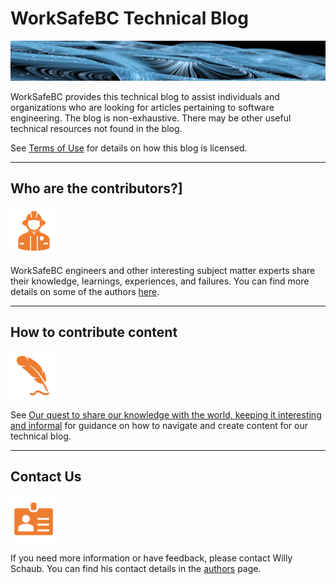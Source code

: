 # WorkSafeBC Technical Blog

![Community](/images/readme-1.png)

WorkSafeBC provides this technical blog to assist individuals and organizations who are looking for articles pertaining to software engineering. The blog is non-exhaustive. There may be other useful technical resources not found in the blog.

See [Terms of Use](https://wsbctechnicalblog.github.io/pages/terms-of-use.html) for details on how this blog is licensed.

---

## Who are the contributors?]

![Contributors](/images/readme-2.png)

WorkSafeBC engineers and other interesting subject matter experts share their knowledge, learnings, experiences, and failures. You can find more details on some of the authors [here](/pages/authors.html).

---

## How to contribute content

![How To](/images/readme-3.png)

See [Our quest to share our knowledge with the world, keeping it interesting and informal](https://wsbctechnicalblog.github.io/blog-post-101.html) for guidance on how to navigate and create content for our technical blog.

---

## Contact Us

![Contact](/images/readme-4.png)

If you need more information or have feedback, please contact Willy Schaub. You can find his contact details in the [authors](https://wsbctechnicalblog.github.io/pages/authors.html) page.

